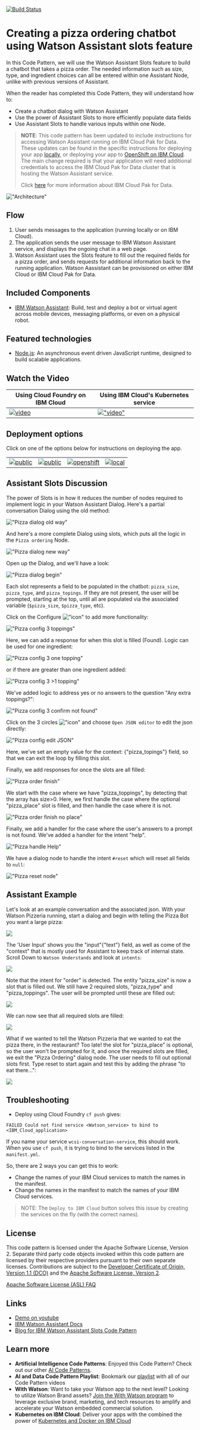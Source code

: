 [![Build Status](https://travis-ci.com/IBM/watson-assistant-slots-intro.svg?branch=master)](https://travis-ci.com/IBM/watson-assistant-slots-intro)

# Creating a pizza ordering chatbot using Watson Assistant slots feature

In this Code Pattern, we will use the Watson Assistant Slots feature to build a chatbot that takes a pizza order. The needed information such as size, type, and ingredient choices can all be entered within one Assistant Node, unlike with previous versions of Assistant.

When the reader has completed this Code Pattern, they will understand how to:

* Create a chatbot dialog with Watson Assistant
* Use the power of Assistant Slots to more efficiently populate data fields
* Use Assistant Slots to handle various inputs within one Node.

> **NOTE**: This code pattern has been updated to include instructions for accessing Watson Assistant running on IBM Cloud Pak for Data. These updates can be found in the specific instructions for deploying your app [locally](doc/source/local.md), or deploying your app to [OpenShift on IBM Cloud](doc/source/openshift.md). The main change required is that your application will need additional credentials to access the IBM Cloud Pak for Data cluster that is hosting the Watson Assistant service.
>
> Click [here](https://www.ibm.com/products/cloud-pak-for-data) for more information about IBM Cloud Pak for Data.

!["Architecture"](doc/source/images/architecture.png)

## Flow

1. User sends messages to the application (running locally or on IBM Cloud).
2. The application sends the user message to IBM Watson Assistant service, and displays the ongoing chat in a web page.
3. Watson Assistant uses the Slots feature to fill out the required fields for a pizza order, and sends requests for additional information back to the running application. Watson Aassistant can be provisioned on either IBM Cloud or IBM Cloud Pak for Data.

## Included Components

* [IBM Watson Assistant](https://www.ibm.com/cloud/watson-assistant/): Build, test and deploy a bot or virtual agent across mobile devices, messaging platforms, or even on a physical robot.

## Featured technologies

* [Node.js](https://nodejs.org/): An asynchronous event driven JavaScript runtime, designed to build scalable applications.

## Watch the Video

| Using Cloud Foundry on IBM Cloud | Using IBM Cloud's Kubernetes service |
| - | - |
| [![video](https://i.ytimg.com/vi/dTuJU8-FnNM/0.jpg)](https://youtu.be/dTuJU8-FnNM) | [!["video"](https://i.ytimg.com/vi/G-rESweRG84/0.jpg)](https://youtu.be/G-rESweRG84) |

## Deployment options

Click on one of the options below for instructions on deploying the app.

|   |   |   |   |
| - | - | - | - |
| [![public](https://raw.githubusercontent.com/IBM/pattern-utils/master/deploy-buttons/cf.png)](doc/source/cf.md) | [![public](https://raw.githubusercontent.com/IBM/pattern-utils/master/deploy-buttons/iks.png)](doc/source/iks.md) | [![openshift](https://raw.githubusercontent.com/IBM/pattern-utils/master/deploy-buttons/openshift.png)](doc/source/openshift.md) | [![local](https://raw.githubusercontent.com/IBM/pattern-utils/master/deploy-buttons/local.png)](doc/source/local.md) |

## Assistant Slots Discussion

The power of Slots is in how it reduces the number of nodes required to implement logic in your Watson Assistant Dialog. Here's a partial conversation Dialog using the old method:

!["Pizza dialog old way"](doc/source/images/pizzaOldWay.png)

And here's a more complete Dialog using slots, which puts all the logic in the `Pizza ordering` Node.

!["Pizza dialog new way"](doc/source/images/pizzaNewWay.png)

Open up the Dialog, and we'll have a look:

!["Pizza dialog begin"](doc/source/images/pizzaDialogBegin.png)

Each slot represents a field to be populated in the chatbot: ``pizza_size``, ``pizza_type``, and ``pizza_topings``.
If they are not present, the user will be prompted, starting at the top, until all are populated via
the associated variable (``$pizza_size``, ``$pizza_type``, etc).

Click on the Configure !["icon"](doc/source/images/pizzaGearIcon.png) to add more functionality:

!["Pizza config 3 toppings"](doc/source/images/pizzaConfig3pizza_toppingsTop.png)

Here, we can add a response for when this slot is filled (Found).
Logic can be used for one ingredient:

!["Pizza config 3 one topping"](doc/source/images/pizzaConfig3Pizza_toppingsMid1ingredient.png)

or if there are greater than one ingredient added:

!["Pizza config 3 >1 topping"](doc/source/images/pizzaConfig3Pizza_toppingsMidBotGreater1.png)

We've added logic to address yes or no answers to the question "Any extra toppings?":

!["Pizza config 3 confirm not found"](doc/source/images/pizzaConfig3NewNotFoundconfirm.png)

Click on the 3 circles !["icon"](doc/source/images/pizza3circles.png) and choose `Open JSON editor` to edit the json directly:

!["Pizza config edit JSON"](doc/source/images/pizzaConfig3NotFoundJson.png)

Here, we've set an empty value for the context: {"pizza_topings"} field, so that we can exit
the loop by filling this slot.

Finally, we add responses for once the slots are all filled:

!["Pizza order finish"](doc/source/images/pizzaOrderFinish1.png)

We start with the case where we have "pizza_toppings", by detecting that the
array has size>0.
Here, we first handle the case where the optional "pizza_place" slot
is filled, and then handle the case where it is not.

!["Pizza order finish no place"](doc/source/images/pizzaOrderFinish2.png)

Finally, we add a handler for the case where the user's answers to a prompt
is not found. We've added a handler for the intent "help".

!["Pizza handle Help"](doc/source/images/pizzaHandleHelp.png)

We have a dialog node to handle the intent `#reset` which will reset all fields to `null`:

!["Pizza reset node"](doc/source/images/pizzaResetNode.png)

## Assistant Example

Let's look at an example conversation and the associated json.
With your Watson Pizzeria running, start a dialog and begin with
telling the Pizza Bot you want a large pizza:

![](doc/source/images/pizzaEX1orderLarge.png)

The 'User Input' shows you the "input"{"text"} field, as well as come of the
"context" that is mostly used for Assistant to keep track of internal state.
Scroll Down to `Watson Understands` and look at `intents`:

![](doc/source/images/pizzaEX2WatsonUnderstandsOrderSize.png)

Note that the intent for "order" is detected. The entity "pizza_size" is now
a slot that is filled out.
We still have 2 required slots, "pizza_type" and "pizza_toppings". The user will
be prompted until these are filled out:

![](doc/source/images/pizzaEX3fillSlots.png)

We can now see that all required slots are filled:

![](doc/source/images/pizzaEX4slotsFilled.png)

What if we wanted to tell the Watson Pizzeria that we wanted to
eat the pizza there, in the restaurant? Too late! the slot for
"pizza_place" is optional, so the user won't be prompted for it, and
once the required slots are filled, we exit the "Pizza Ordering" dialog
node. The user needs to fill out optional slots first.
Type reset to start again and test this by adding the phrase "to eat there...":

![](doc/source/images/pizzaEX5eatThere.png)

## Troubleshooting

* Deploy using Cloud Foundry `cf push` gives:

``FAILED
Could not find service <Watson_service> to bind to <IBM_Cloud_application>``

If you name your service `wcsi-conversation-service`, this should work.
When you use `cf push`, it is trying to bind to the services listed in the `manifest.yml`.

So, there are 2 ways you can get this to work:

* Change the names of your IBM Cloud services to match the names in the manifest.
* Change the names in the manifest to match the names of your IBM Cloud services.

>NOTE: The `Deploy to IBM Cloud` button solves this issue by creating the services on the fly (with the correct names).

## License

This code pattern is licensed under the Apache Software License, Version 2.  Separate third party code objects invoked within this code pattern are licensed by their respective providers pursuant to their own separate licenses. Contributions are subject to the [Developer Certificate of Origin, Version 1.1 (DCO)](https://developercertificate.org/) and the [Apache Software License, Version 2](https://www.apache.org/licenses/LICENSE-2.0.txt).

[Apache Software License (ASL) FAQ](https://www.apache.org/foundation/license-faq.html#WhatDoesItMEAN)

## Links

* [Demo on youtube](https://youtu.be/6QlAnqSiWvo)
* [IBM Watson Assistant Docs](https://cloud.ibm.com/docs/services/conversation/dialog-build.html#dialog-build)
* [Blog for IBM Watson Assistant Slots Code Pattern](https://developer.ibm.com/code/2017/09/19/managing-resources-efficiently-watson-conversation-slots/)

## Learn more

* **Artificial Intelligence Code Patterns**: Enjoyed this Code Pattern? Check out our other [AI Code Patterns](https://developer.ibm.com/technologies/artificial-intelligence/).
* **AI and Data Code Pattern Playlist**: Bookmark our [playlist](https://www.youtube.com/playlist?list=PLzUbsvIyrNfknNewObx5N7uGZ5FKH0Fde) with all of our Code Pattern videos
* **With Watson**: Want to take your Watson app to the next level? Looking to utilize Watson Brand assets? [Join the With Watson program](https://www.ibm.com/watson/with-watson/) to leverage exclusive brand, marketing, and tech resources to amplify and accelerate your Watson embedded commercial solution.
* **Kubernetes on IBM Cloud**: Deliver your apps with the combined the power of [Kubernetes and Docker on IBM Cloud](https://www.ibm.com/cloud/container-service)
